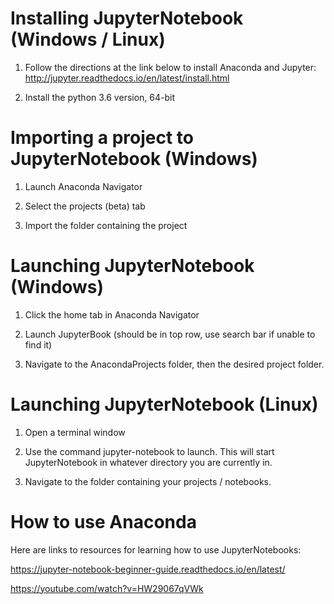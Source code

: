 # Installing JupyterNotebook (Windows / Linux)

1. Follow the directions at the link below to install Anaconda and Jupyter:
	http://jupyter.readthedocs.io/en/latest/install.html

2. Install the python 3.6 version, 64-bit


# Importing a project to JupyterNotebook (Windows)

1. Launch Anaconda Navigator 

2. Select the projects (beta) tab

3. Import the folder containing the project


# Launching JupyterNotebook (Windows)

1. Click the home tab in Anaconda Navigator

2. Launch JupyterBook (should be in top row, use search bar if unable to find it)

3. Navigate to the AnacondaProjects folder, then the desired project folder.


# Launching JupyterNotebook (Linux)

1. Open a terminal window

2. Use the command jupyter-notebook to launch. This will start JupyterNotebook in whatever directory you are currently in. 

3. Navigate to the folder containing your projects / notebooks.


# How to use Anaconda

Here are links to resources for learning how to use JupyterNotebooks:

https://jupyter-notebook-beginner-guide.readthedocs.io/en/latest/

https://youtube.com/watch?v=HW29067qVWk
